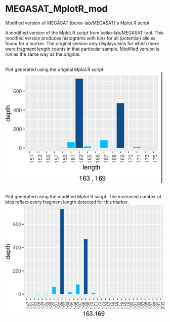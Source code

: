 # MEGASAT_MplotR_mod
Modified version of MEGASAT (beiko-lab/MEGASAT)'s Mplot.R script

A modified version of the Mplot.R script from beiko-lab/MEGASAT tool.
This modified version produces histograms with bins for all (potential) alleles found for a marker.
The original version only displays bins for which there were fragment length counts in that particular sample.
Modified version is run as the same way as the original.<br><br>

Plot generated using the original Mplot.R script:
![original Beiko lab version](megasat_old.png)<br><br>

Plot generated using the modified Mplot.R script.
The increased number of bins reflect every fragment length detected for this marker.
![New version](megasat_new.png)
